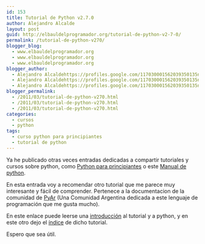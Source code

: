 ```yaml
---
id: 153
title: Tutorial de Python v2.7.0
author: Alejandro Alcalde
layout: post
guid: http://elbauldelprogramador.org/tutorial-de-python-v2-7-0/
permalink: /tutorial-de-python-v270/
blogger_blog:
  - www.elbauldelprogramador.org
  - www.elbauldelprogramador.org
  - www.elbauldelprogramador.org
blogger_author:
  - Alejandro Alcaldehttps://profiles.google.com/117030001562039350135noreply@blogger.com
  - Alejandro Alcaldehttps://profiles.google.com/117030001562039350135noreply@blogger.com
  - Alejandro Alcaldehttps://profiles.google.com/117030001562039350135noreply@blogger.com
blogger_permalink:
  - /2011/03/tutorial-de-python-v270.html
  - /2011/03/tutorial-de-python-v270.html
  - /2011/03/tutorial-de-python-v270.html
categories:
  - cursos
  - python
tags:
  - curso python para principiantes
  - tutorial de python
---
```

<div class="icopy">
</div>

Ya he publicado otras veces entradas dedicadas a compartir tutoriales y cursos sobre python, como [Python para principiantes][1] o este [Manual de python][2].

En esta entrada voy a recomendar otro tutorial que me parece muy interesante y fácil de comprender. Pertenece a la documentacion de la comunidad de [PyAr][3] (Una Comunidad Argentina dedicada a este lenguaje de programación que me gusta mucho).  
  
<!--more-->



En este enlace puede leerse una <a target="_blank" href="http://docs.python.org.ar/tutorial/index.html">introducción</a> al tutorial y a python, y en este otro dejo el <a target="_blank" href="http://docs.python.org.ar/tutorial/contenido.html">índice</a> de dicho tutorial.

Espero que sea útil.



 [1]: http://elbauldelprogramador.com/python-para-principiantes/
 [2]: http://elbauldelprogramador.com/manual-de-python/
 [3]: http://python.org.ar/pyar/